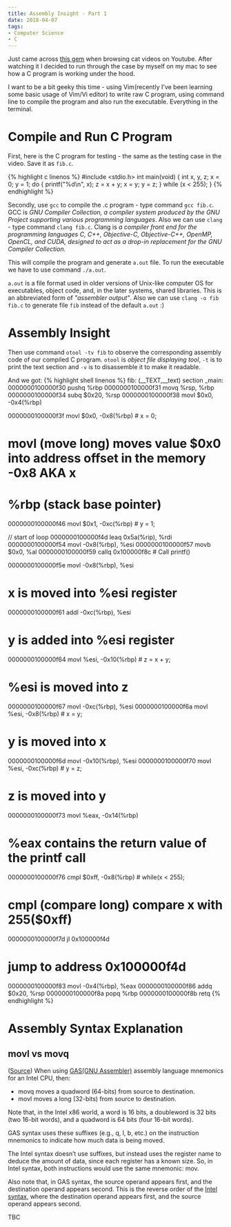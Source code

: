 ```yaml
---
title: Assembly Insight - Part 1
date: 2018-04-07
tags:
- Computer Science
- C
---
```

Just came across [this gem](https://www.youtube.com/watch?v=yOyaJXpAYZQ&t=0s&list=WL&index=48) when browsing cat videos on Youtube. After watching it I decided to run through the case by myself on my mac to see how a C program is working under the hood.

I want to be a bit geeky this time - using Vim(recently I've been learning some basic usage of Vim/Vi editor) to write raw C program, using command line to compile the program and also run the executable. Everything in the terminal.

# Compile and Run C Program

First, here is the C program for testing - the same as the testing case in the video. Save it as `fib.c`.

{% highlight c linenos %}
#include <stdio.h>
int main(void)
{
    int x, y, z;
    x = 0;
    y = 1;
    do
    {
        printf("%d\n", x);
        z = x + y;
        x = y;
        y = z;
    } while (x < 255);
}
{% endhighlight %}

Secondly, use `gcc` to compile the .c program - type command `gcc fib.c`. GCC is *GNU Compiler Collection, a compiler system produced by the GNU Project supporting various programming languages*. Also we can use `clang` - type command `clang fib.c`. Clang is *a compiler front end for the programming languages C, C++, Objective-C, Objective-C++, OpenMP, OpenCL, and CUDA, designed to act as a drop-in replacement for the GNU Compiler Collection.*

This will compile the program and generate `a.out` file. To run the executable we have to use command `./a.out`.

`a.out` is a file format used in older versions of Unix-like computer OS for executables, object code, and, in the later systems, shared libraries. This is an abbreviated form of *"assembler output"*. Also we can use `clang -o fib fib.c` to generate file `fib` instead of the default `a.out` :)

# Assembly Insight

Then use command `otool -tv fib` to observe the corresponding assembly code of our compiled C program. `otool` is *object file displaying tool*, `-t` is to print the text section and `-v` is to disassemble it to make it readable.

And we got:
{% highlight shell linenos %}
fib:
(__TEXT,__text) section
_main:
0000000100000f30        pushq   %rbp
0000000100000f31        movq    %rsp, %rbp
0000000100000f34        subq    $0x20, %rsp
0000000100000f38        movl    $0x0, -0x4(%rbp)

0000000100000f3f        movl    $0x0, -0x8(%rbp) # x = 0;
# movl (move long) moves value $0x0 into address offset in the memory -0x8 AKA x
# %rbp (stack base pointer)
0000000100000f46        movl    $0x1, -0xc(%rbp) # y = 1;

// start of loop
0000000100000f4d        leaq    0x5a(%rip), %rdi
0000000100000f54        movl    -0x8(%rbp), %esi
0000000100000f57        movb    $0x0, %al
0000000100000f59        callq   0x100000f8c # Call printf()

0000000100000f5e        movl    -0x8(%rbp), %esi
# x is moved into %esi register
0000000100000f61        addl    -0xc(%rbp), %esi
# y is added into %esi register
0000000100000f64        movl    %esi, -0x10(%rbp) # z = x + y;
# %esi is moved into z
0000000100000f67        movl    -0xc(%rbp), %esi
0000000100000f6a        movl    %esi, -0x8(%rbp) # x = y;
# y is moved into x
0000000100000f6d        movl    -0x10(%rbp), %esi
0000000100000f70        movl    %esi, -0xc(%rbp) # y = z;
# z is moved into y
0000000100000f73        movl    %eax, -0x14(%rbp)
# %eax contains the return value of the printf call
0000000100000f76        cmpl    $0xff, -0x8(%rbp) # while(x < 255);
# cmpl (compare long) compare x with 255($0xff)
0000000100000f7d        jl      0x100000f4d
# jump to address 0x100000f4d
0000000100000f83        movl    -0x4(%rbp), %eax
0000000100000f86        addq    $0x20, %rsp
0000000100000f8a        popq    %rbp
0000000100000f8b        retq
{% endhighlight %}

# Assembly Syntax Explanation

## movl vs movq

([Source](https://www.quora.com/What-is-the-difference-between-movq-and-movl-assembly-instruction)) When using [GAS(GNU Assembler)](https://en.wikipedia.org/wiki/GNU_Assembler) assembly language mnemonics for an Intel CPU, then:

* movq moves a quadword (64-bits) from source to destination.
* movl moves a long (32-bits) from source to destination.

Note that, in the Intel x86 world, a word is 16 bits, a doubleword is 32 bits (two 16-bit words), and a quadword is 64 bits (four 16-bit words).

GAS syntax uses these suffixes (e.g., q, l, b, etc.) on the instruction mnemonics to indicate how much data is being moved.

The Intel syntax doesn’t use suffixes, but instead uses the register name to deduce the amount of data, since each register has a known size. So, in Intel syntax, both instructions would use the same mnemonic: mov.

Also note that, in GAS syntax, the source operand appears first, and the destination operand appears second. This is the reverse order of the [Intel syntax](https://en.wikipedia.org/wiki/X86_assembly_language#Syntax), where the destination operand appears first, and the source operand appears second.

TBC
